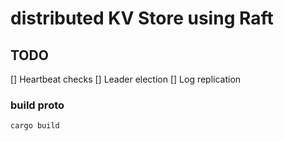 # distributed KV Store using Raft

## TODO 

[] Heartbeat checks
[] Leader election
[] Log replication

### build proto
```sh
cargo build
``` 
